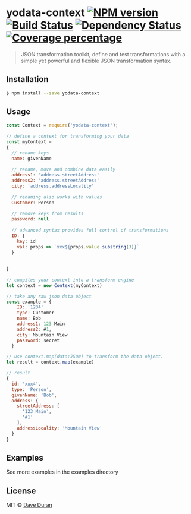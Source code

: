 # yodata-context [![NPM version][npm-image]][npm-url] [![Build Status][travis-image]][travis-url] [![Dependency Status][daviddm-image]][daviddm-url] [![Coverage percentage][coveralls-image]][coveralls-url]
> JSON transformation toolkit, define and test transformations with a simple yet powerful and flexible JSON transformation syntax.

## Installation

```sh
$ npm install --save yodata-context
```

## Usage

```js
const Context = require('yodata-context');
 
// define a context for transforming your data
const myContext = 
{
  // rename keys 
  name: givenName
  
  // rename, move and combine data easily
  address1: 'address.streetAddress'
  address2: 'address.streetAddress'
  city: 'address.addressLocality'
  
  // renaming also works with values
  Customer: Person
  
  // remove keys from results
  password: null
  
  // advanced syntax provides full control of transformations
  ID: {
    key: id
    val: props => `xxx${props.value.substring(3)}`
  }
 
  
}                
                   
// compiles your context into a transform engine
let context = new Context(myContext)

// take any raw json data object
const example = {
    ID: '1234'
    type: Customer
    name: Bob
    address1: 123 Main
    address2: #1,
    city: Mountain View
    password: secret  
  }

// use context.map(data:JSON) to transform the data object.
let result = context.map(example)

// result 
{
  id: 'xxx4',
  type: 'Person',
  givenName: 'Bob',
  address: {
    streetAddress: [
      '123 Main',
      '#1'
    ],
    addressLocality: 'Mountain View'
  }
}

```

## Examples
See more examples in the examples directory

## License

MIT © [Dave Duran]()


[npm-image]: https://badge.fury.io/js/yodata-context.svg
[npm-url]: https://npmjs.org/package/yodata-context
[travis-image]: https://travis-ci.org/Yodata/yodata-context.svg?branch=master
[travis-url]: https://travis-ci.org/Yodata/yodata-context
[daviddm-image]: https://david-dm.org/Yodata/yodata-context.svg?theme=shields.io
[daviddm-url]: https://david-dm.org/Yodata/yodata-context
[coveralls-image]: https://coveralls.io/repos/Yodata/yodata-context/badge.svg
[coveralls-url]: https://coveralls.io/r/Yodata/yodata-context
